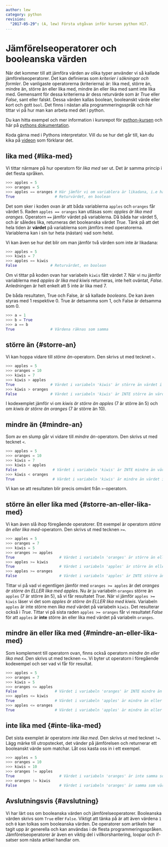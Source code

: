 ```yaml
---
author: lew
category: python
revision:
  "2017-05-29": (A, lew) Första utgåvan inför kursen python H17.
...
```

Jämförelseoperatorer och booleanska värden
==================================
När det kommer till att jämföra värden av olika typer använder vi så kallade jämförelseoperatorer. Det kan definieras som *kriterier i sökningar och formler*. De vanligaste operatorerna (kriterierna) är: lika med, större än, mindre än, större än eller lika med, mindre än eller lika med samt inte lika med. Gemensamt för dessa kriterierna är dess returvärde som är *True* eller *False*, sant eller falskt. Dessa värden kallas boolean, booleanskt värde eller kort och gott `bool`. Det finns i nästan alla programmeringsspråk och här tittar vi på hur man kan arbeta med det i python.



<!--more-->

Du kan hitta exempel och mer information i kursrepot för [python-kursen](https://github.com/dbwebb-se/python/blob/master/tutorial/bool-expr.md) och här på [pythons dokumentation](https://docs.python.org/3/reference/lexical_analysis.html#operators).

Koda gärna med i Pythons interpretator. Vill du se hur det går till, kan du kika på [videon](https://www.youtube.com/watch?v=UttaDaPfnI0) som förklarar det.



lika med {#lika-med}
--------------------------------------
Vi tittar närmare på hur operatorn för *lika med* ser ut. Det är samma princip i det flesta språken.

```python
>>> apples = 5
>>> oranges = 5
>>> apples == oranges # Här jämför vi om variablera är likadana, i.e har samma värde
True                  # Returvärdet, en boolean
```



Det som sker i koden ovan är att båda variablerna `apples` och `oranges` får värdet 5. Raden `apples == oranges` kan utläsas som: *apples är lika med oranges*. Operatorn `==` jämför värdet på variablerna. Då båda har värdet 5, och är således lika, returneras det booleanska värdet *True*. Tänk på att det hela tiden är **värdet** på variablerna som jämförs med operatorerna. Variablerna kan i sin tur heta (nästan) vad som helst.

Vi kan även se hur det blir om man jämför två värden som inte är likadana:

```python
>>> apples = 5
>>> kiwis = 7
>>> apples == kiwis
False               # Returvärdet, en boolean
```



Om vi tittar på koden ovan har variabeln `kiwis` fått värdet 7. När vi nu jämför variablerna med *apples är lika med kiwis* returneras, inte helt oväntat, *False*. Anledningen är helt enkelt att 5 inte är lika med 7.

De båda resultaten, True och False, är så kallade *booleans*. De kan även styras med 1 respektive 0. True är detsamma som 1, och False är detsamma som 0.

```python
>>> a = 1
>>> b = True
>>> a == b
True                # Värdena räknas som samma
```



större än {#storre-an}
--------------------------------------
Vi kan hoppa vidare till *större än*-operatorn. Den skrivs ut med tecknet `>`.

```python
>>> apples = 5
>>> oranges = 10
>>> kiwis = 7
>>> kiwis > apples
True                # Värdet i variabeln 'kiwis' är större än värdet i variabeln 'apples'
>>> kiwis > oranges
False               # Värdet i variabeln 'kiwis' är INTE större än värdet i variabeln 'oranges'
```

I kodexemplet jämför vi om *kiwis är större än apples* (7 är större än 5) och om *kiwis är större än oranges* (7 är större än 10).



mindre än {#mindre-an}
--------------------------------------
Som av en slump går vi vidare till *mindre än*-operatorn. Den skrivs ut med tecknet `<`.

```python
>>> apples = 5
>>> oranges = 10
>>> kiwis = 7
>>> kiwis < apples
False                # Värdet i variabeln 'kiwis' är INTE mindre än värdet i variabeln 'apples'
>>> kiwis < oranges
True                 # Värdet i variabeln 'kiwis' är mindre än värdet i variabeln 'oranges'
```

Vi kan se att resultaten blir precis omvänt från `>`-operatorn.



större än eller lika med {#storre-an-eller-lika-med}
--------------------------------------
Vi kan även slå ihop föregående operatorer. Ett exempel är operatorn *större än eller lika med*-operatorn. Den skrivs ut med tecknen `>=`.

```python
>>> apples = 5
>>> oranges = 7
>>> kiwis = 5
>>> oranges >= apples
True                    # Värdet i variabeln 'oranges' är större än eller lika med värdet i variabeln 'apples'
>>> apples >= kiwis
True                    # Värdet i variabeln 'apples' är större än eller lika med värdet i variabeln 'kiwis'
>>> apples >= oranges
False                   # Värdet i variabeln 'apples' är INTE större än eller lika med värdet i variabeln 'oranges'
```

Tittar vi på vad vi egentligen jämför med `oranges >= apples` är det *oranges är större än ELLER lika med apples*. Nu är ju variabeln `oranges` större än `apples` (7 är större än 5), så vi får resultatet *True*. När vi jämför `apples >= kiwis` läser vi det som *apples är större än ELLER lika med kiwis*. Variabeln `apples` är inte större men *lika med* värdet på variabeln `kiwis`. Det resulterar också i *True*. Tittar vi på sista raden `apples >= oranges` får vi resultatet *False* för att `apples` är **inte** större än eller lika med värdet på variabeln `oranges`.



mindre än eller lika med {#mindre-an-eller-lika-med}
--------------------------------------
Som komplement till operatorn ovan, finns också operatorn *mindre än eller lika med*. Den skrivs ut med tecknen `<=`. Vi byter ut operatorn i föregående kodexempel och ser vad vi får för resultat.

```python
>>> apples = 5
>>> oranges = 7
>>> kiwis = 5
>>> oranges <= apples
False                 # Värdet i variabeln 'oranges' är INTE mindre än eller lika med värdet i variabeln 'apples'
>>> apples <= kiwis
True                  # Värdet i variabeln 'apples' är mindre än eller lika med värdet i variabeln 'kiwis'
>>> apples <= oranges
True                  # Värdet i variabeln 'apples' är mindre än eller lika med värdet i variabeln 'oranges'
```



inte lika med {#inte-lika-med}
--------------------------------------
Det sista exemplet är operatorn *inte lika med*. Den skrivs ut med tecknet `!=`. Lägg märke till utropstecket, det vänder på jämförelsen och returnerar ett booleanskt värde som matchar. Låt oss kasta oss in i ett exempel.

```python
>>> apples = 5
>>> oranges = 10
>>> kiwis = 10
>>> oranges != apples
True                    # Värdet i variabeln 'oranges' är inte samma som värdet i variabeln 'apples'
>>> oranges != kiwis
False                   # Värdet i variabeln 'oranges' är samma som värdet i variabeln 'kiwis'
```



Avslutningsvis {#avslutning}
--------------------------------------
Vi har lärt oss om booleanska värden och jämförelseoperatorer. Booleanska värden skrivs som `True` eller `False`. Viktigt att tänka på är att även värdena `1` och `0` kan tolkas som booleanska värden. De operatorer som artikeln har tagit upp är generella och kan användas i de flesta programmeringsspråken. Jämförelseoperatorer är även en viktig del i villkorshantering, loopar och if-satser som nästa artikel handlar om.
